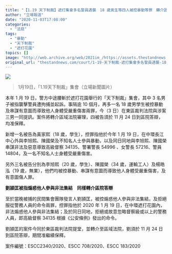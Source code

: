 ```yaml
---
title: "【1.19 天下制裁】遮打集會多名警員遇襲　18 歲男生等四人被控暴動等罪　轉介區院審理"
author: "立場報道"
date: "2020-11-03T17:08:00"
categories:
  - "法庭"
tags:
  - "暴動"
  - "天下制裁"
  - "遮打花園"
topics: []
image: "http://web.archive.org/web/2021im_/https://assets.thestandnews.com/media/photos/82714035_10163363455170019_4602183871436423168_o_ISiMg.png"
original_url: "thestandnews.com/court/1-19-天下制裁-遮打集會多名警員遇襲-18-歲男生等四人被控暴動等罪-轉介區院審理"
---
```

![](http://web.archive.org/web/2021im_/https://assets.thestandnews.com/media/photos/82714035_10163363455170019_4602183871436423168_o_ISiMg.png)
> 1月19日，「1.19天下制裁」集會（立場新聞圖片）

本年 1 月 19 日，警方中途腰斬於遮打花園舉行的「天下制裁」集會，其中 3 名男子被指襲擊警員遭拘捕並起訴。事隔逾 10 個月，再多一名 18 歲男學生被控暴動及串謀有意圖而導致他人身體受嚴重傷害兩罪，今（3 日）在東區裁判法院與涉案三男一同提訊。案件將轉介區域法院審理，四被告須於 11 月 24 日到區院答辯，均准保釋。

新增一名被告為黃家熙（18 歲，學生），控罪指他於今年 1 月 19 日，在中環長江中心外與李旭熙、陳國榮及不知名人士參與暴動，以及同日同地與李旭熙、陳國榮串謀非法及惡意導致高級督察 34135、警署警長 54996 、女警長 57216、警員 14804，及一名不知名人士身體受嚴重傷害。

另外三名被告分別為李旭熙（20 歲，學生）、陳國榮（34 歲，運輸工人）及楊皓泓（19 歲，無業），他們均被控暴動、串謀有意圖而導致他人身體受嚴重傷害，及有意圖傷人罪。

**劉頴匡被指煽惑他人參與非法集結　同樣轉介區院答辯**

至於當晚被捕的民間集會團隊發言人劉頴匡，被控煽惑他人參與非法集結，及拒絕服從警務人員的命令兩罪，控罪指他於 2020 年 1 月 19 日，在中環遮打花園內，非法煽惑他人參與非法集結；及於同日同地，拒絕或故意忽略督察級或以上的警務人員，即高級督察 34135 根據《公安條例》發出的命令。

劉頴匡的案件今同於東區裁判法院提堂，並轉介至區域法院，劉須於 11 月 24 日到區院答辯，期間准繼續保釋。

案件編號：ESCC2340/2020、ESCC 708/2020、ESCC 183/2020